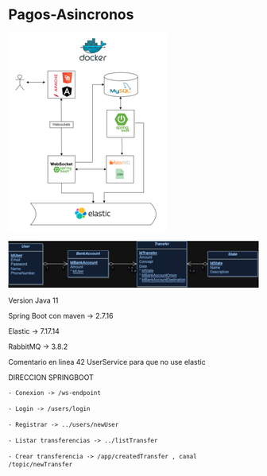 # Pagos-Asincronos
![Esquema aplicacion](Esquema.png)

![Esquema BD](BDPagosAsincronos.jpg)

Version Java 11

Spring Boot con maven -> 2.7.16

Elastic -> 7.17.14

RabbitMQ -> 3.8.2

Comentario en linea 42 UserService para que no use elastic

DIRECCION SPRINGBOOT

	- Conexion -> /ws-endpoint
	
	- Login -> /users/login
	
	- Registrar -> ../users/newUser 
	
	- Listar transferencias -> ../listTransfer
	
	- Crear transferencia -> /app/createdTransfer , canal /topic/newTransfer


